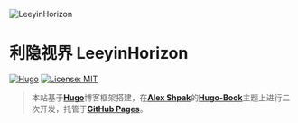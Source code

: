 ![LeeyinHorizon](https://github.com/leejiawang/leejiawang.github.io/blob/master/favicon.png?raw=true)

# 利隐视界 LeeyinHorizon

[![Hugo](https://img.shields.io/badge/hugo-0.55-blue.svg)](https://gohugo.io)
[![License: MIT](https://img.shields.io/badge/License-MIT-blue.svg)](LICENSE)

> 本站基于[**Hugo**](https://gohugo.io/)博客框架搭建，在[**Alex Shpak**](https://github.com/alex-shpak)的[**Hugo-Book**](https://github.com/alex-shpak/hugo-book)主题上进行二次开发，托管于[**GitHub Pages**](https://pages.github.com)。
